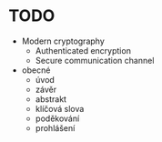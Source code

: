 # TODO

* Modern cryptography
    * Authenticated encryption
    * Secure communication channel
* obecné
    * úvod
    * závěr
    * abstrakt
    * klíčová slova
    * poděkování
    * prohlášení
